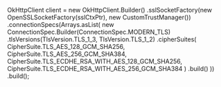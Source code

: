 OkHttpClient client = new OkHttpClient.Builder()
    .sslSocketFactory(new OpenSSLSocketFactory(sslCtxPtr), new CustomTrustManager())
    .connectionSpecs(Arrays.asList(
        new ConnectionSpec.Builder(ConnectionSpec.MODERN_TLS)
            .tlsVersions(TlsVersion.TLS_1_3, TlsVersion.TLS_1_2)
            .cipherSuites(
                CipherSuite.TLS_AES_128_GCM_SHA256,
                CipherSuite.TLS_AES_256_GCM_SHA384,
                CipherSuite.TLS_ECDHE_RSA_WITH_AES_128_GCM_SHA256,
                CipherSuite.TLS_ECDHE_RSA_WITH_AES_256_GCM_SHA384
            )
            .build()
    ))
    .build();